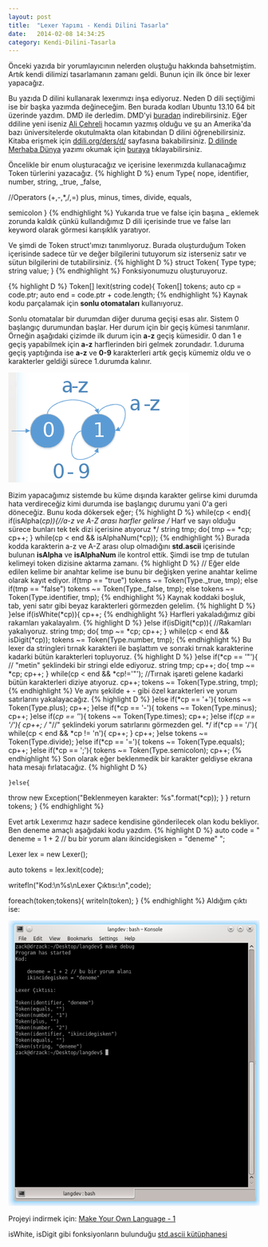 ```yaml
---
layout: post
title:  "Lexer Yapımı - Kendi Dilini Tasarla"
date:   2014-02-08 14:34:25
category: Kendi-Dilini-Tasarla
---
```


Önceki yazıda bir yorumlayıcının nelerden oluştuğu hakkında bahsetmiştim. Artık kendi dilimizi tasarlamanın zamanı geldi. Bunun için ilk önce bir lexer yapacağız.

Bu yazıda D dilini kullanarak lexerımızı inşa ediyoruz. Neden D dili seçtiğimi ise bir başka yazımda değineceğim. Ben burada kodları Ubuntu 13.10 64 bit üzerinde yazdım. DMD ile derledim. DMD'yi [buradan](http://dlang.org/download.html) indirebilirsiniz. Eğer ddiline yeni iseniz [Ali Çehreli](http://acehreli.org) hocamın yazmış olduğu ve şu an Amerika'da bazı üniversitelerde okutulmakta olan kitabından D dilini öğrenebilirsiniz. Kitaba erişmek için [ddili.org/ders/d/](http://ddili.org/ders/d/index.html) sayfasına bakabilirsiniz. [D dilinde Merhaba Dünya](/d-dilinde-merhaba-dunya/) yazımı okumak için [buraya](/d-dilinde-merhaba-dunya/) tıklayabilirsiniz.

Öncelikle bir enum oluşturacağız ve içerisine lexerımızda kullanacağımız Token türlerini yazacağız.
{% highlight D %}
enum Type{
  nope, identifier, number, string, _true, _false,

  //Operators (+,-,*,/,=)
  plus, minus, times, divide, equals,

  semicolon
}
{% endhighlight %}
Yukarıda true ve false için başına _  eklemek zorunda kaldık çünkü kullandığımız D dili içerisinde true ve false ları keyword olarak görmesi karışıklık yaratıyor.

Ve şimdi de Token struct'ımızı tanımlıyoruz. Burada oluşturduğum Token içerisinde sadece tür ve değer bilgilerini tutuyorum siz isterseniz satır ve sütun bilgilerini de tutabilirsiniz.
{% highlight D %}
struct Token{
  Type type;
  string value;
}
{% endhighlight %}
Fonksiyonumuzu oluşturuyoruz.

{% highlight D %}
Token[] lexit(string code){
    Token[] tokens;
    auto cp = code.ptr;
    auto end = code.ptr + code.length;
{% endhighlight %}
Kaynak kodu parçalamak için **sonlu otomataları** kullanıyoruz.

Sonlu otomatalar bir durumdan diğer duruma geçişi esas alır. Sistem 0 başlangıç durumundan başlar. Her durum için bir geçiş kümesi tanımlanır. Örneğin aşağıdaki çizimde ilk durum için **a-z** geçiş kümesidir. 0 dan 1 e geçiş yapabilmek için **a-z** harflerinden biri gelmek zorundadır. 1.duruma geçiş yaptığında ise **a-z** ve **0-9** karakterleri artık geçiş kümemiz oldu ve o karakterler geldiği sürece 1.durumda kalınır.

![Lexer](/assets/article_images/2014-02-08-lexer-yapimi/lexer.png)

Bizim yapacağımız sistemde bu küme dışında karakter gelirse kimi durumda hata verdireceğiz kimi durumda ise başlangıç durumu yani 0'a geri döneceğiz. Bunu koda dökersek eğer;
{% highlight D %}
    while(cp < end){
      if(isAlpha(*cp)){//a-z ve A-Z arası harfler gelirse
    /* Harf ve sayı olduğu sürece bunları tek tek dizi içerisine atıyoruz */
    string tmp;
    do{
      tmp ~= *cp;
      cp++;
    } while(cp < end && isAlphaNum(*cp));
{% endhighlight %}
Burada kodda karakterin a-z ve A-Z arası olup olmadığını **std.ascii** içerisinde bulunan **isAlpha** ve **isAlphaNum** ile kontrol ettik. Şimdi ise tmp de tutulan kelimeyi token dizisine aktarma zamanı.
{% highlight D %}
  // Eğer elde edilen kelime bir anahtar kelime ise bunu bir değişken yerine anahtar kelime olarak kayıt ediyor.
    if(tmp == "true") tokens ~= Token(Type._true, tmp);
    else if(tmp == "false") tokens ~= Token(Type._false, tmp);
    else tokens ~= Token(Type.identifier, tmp);
{% endhighlight %}
Kaynak koddaki boşluk, tab, yeni satır gibi beyaz karakterleri görmezden gelelim.
{% highlight D %}
      }else if(isWhite(*cp)){
    cp++;
{% endhighlight %}
Harfleri yakaladığımız gibi rakamları yakalayalım.
{% highlight D %}
      }else if(isDigit(*cp)){
    //Rakamları yakalıyoruz.
    string tmp;
    do{
      tmp ~= *cp;
      cp++;
    } while(cp < end && isDigit(*cp));
    tokens ~= Token(Type.number, tmp);
{% endhighlight %}
Bu lexer da stringleri tırnak karakteri ile başlattım ve sonraki tırnak karakterine kadarki bütün karakterleri topluyoruz.
{% highlight D %}
      }else if(*cp == '"'){
    // "metin" şeklindeki bir stringi elde ediyoruz.
    string tmp;
    cp++;
    do{
      tmp ~= *cp;
      cp++;
    } while(cp < end && *cp!='"'); //Tırnak işareti gelene kadarki bütün karakterleri diziye atıyoruz.
    cp++;
    tokens ~= Token(Type.string, tmp);
{% endhighlight %}
Ve aynı şekilde + - gibi özel karakterleri ve yorum satırlarını yakalayacağız.
{% highlight D %}
      }else if(*cp == '+'){
    tokens ~= Token(Type.plus);
    cp++;
      }else if(*cp == '-'){
    tokens ~= Token(Type.minus);
    cp++;
      }else if(*cp == '*'){
    tokens ~= Token(Type.times);
    cp++;
      }else if(*cp == '/'){
    cp++;
    /* "//" şeklindeki yorum satırlarını görmezden gel. */
    if(*cp == '/'){
      while(cp < end && *cp != 'n'){
        cp++;
      }
      cp++;
    }else tokens ~= Token(Type.divide);
      }else if(*cp == '='){
    tokens ~= Token(Type.equals);
    cp++;
      }else if(*cp == ';'){
    tokens ~= Token(Type.semicolon);
    cp++;
{% endhighlight %}
Son olarak eğer beklenmedik bir karakter geldiyse ekrana hata mesajı fırlatacağız.
{% highlight D %}
    
	}else{
  throw new Exception("Beklenmeyen karakter: %s".format(*cp));
    }
  }
  return tokens;
}
{% endhighlight %}

Evet artık Lexerımız hazır sadece kendisine gönderilecek olan kodu bekliyor. Ben deneme amaçlı aşağıdaki kodu yazdım.
{% highlight D %}
auto code = "
  deneme = 1 + 2 // bu bir yorum alanı
  ikincidegisken = \"deneme\"
";

Lexer lex = new Lexer();

auto tokens = lex.lexit(code);

writefln("Kod:\n%s\nLexer Çıktısı:\n",code);

foreach(token;tokens){
  writeln(token);
}
{% endhighlight %}
Aldığım çıktı ise:

![Konsol Çıktısı](/assets/article_images/2014-02-08-lexer-yapimi/output.png)

Projeyi indirmek için: [Make Your Own Language - 1](/assets/files/langdev.tar.gz)

isWhite, isDigit gibi fonksiyonların bulunduğu [std.ascii kütüphanesi](http://dlang.org/phobos/std_ascii.html)